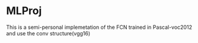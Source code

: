 # MLProj
 This is a semi-personal implemetation of the FCN trained in Pascal-voc2012 and use the conv structure(vgg16)
